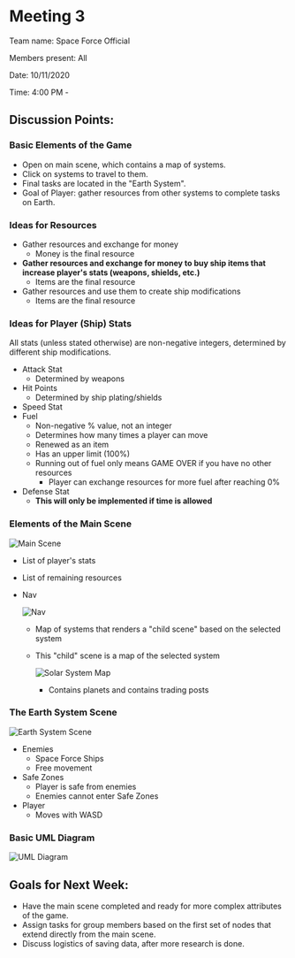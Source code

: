 # Meeting 3

Team name: Space Force Official


Members present: All


Date: 10/11/2020


Time: 4:00 PM - 


## Discussion Points:

###  Basic Elements of the Game

* Open on main scene, which contains a map of systems.
* Click on systems to travel to them.
* Final tasks are located in the "Earth System".
* Goal of Player: gather resources from other systems to complete tasks on Earth.

### Ideas for Resources

* Gather resources and exchange for money 
   * Money is the final resource
* __Gather resources and exchange for money to buy ship items that increase player's stats (weapons, shields, etc.)__
   * Items are the final resource
* Gather resources and use them to create ship modifications 
   * Items are the final resource

### Ideas for Player (Ship) Stats

All stats (unless stated otherwise) are non-negative integers, determined by different ship modifications.

* Attack Stat
   * Determined by weapons
* Hit Points
   * Determined by ship plating/shields
* Speed Stat
* Fuel
   * Non-negative % value, not an integer
   * Determines how many times a player can move
   * Renewed as an item
   * Has an upper limit (100%)
   * Running out of fuel only means GAME OVER if you have no other resources
      * Player can exchange resources for more fuel after reaching 0%
* Defense Stat 
   * __This will only be implemented if time is allowed__

### Elements of the Main Scene

![Main Scene](https://cdn.discordapp.com/attachments/751457365529985044/764961842622758923/Screen_Shot_2020-10-11_at_5.25.10_PM.png)

* List of player's stats
* List of remaining resources
* Nav

   ![Nav](https://cdn.discordapp.com/attachments/751457365529985044/764961882548469810/Screen_Shot_2020-10-11_at_5.25.21_PM.png)

   * Map of systems that renders a "child scene" based on the selected system
   * This "child" scene is a map of the selected system

      ![Solar System Map](https://cdn.discordapp.com/attachments/751457365529985044/764961946613055558/Screen_Shot_2020-10-11_at_5.25.36_PM.png)

      * Contains planets and contains trading posts

### The Earth System Scene

![Earth System Scene](https://cdn.discordapp.com/attachments/751457365529985044/764961990098944010/Screen_Shot_2020-10-11_at_5.25.46_PM.png)

* Enemies
   * Space Force Ships
   * Free movement
* Safe Zones
   * Player is safe from enemies
   * Enemies cannot enter Safe Zones
* Player
   * Moves with WASD

### Basic UML Diagram

![UML Diagram](https://cdn.discordapp.com/attachments/751457365529985044/764967289778733056/Screen_Shot_2020-10-11_at_5.46.50_PM.png)

## Goals for Next Week:

* Have the main scene completed and ready for more complex attributes of the game.
* Assign tasks for group members based on the first set of nodes that extend directly from the main scene.
* Discuss logistics of saving data, after more research is done.